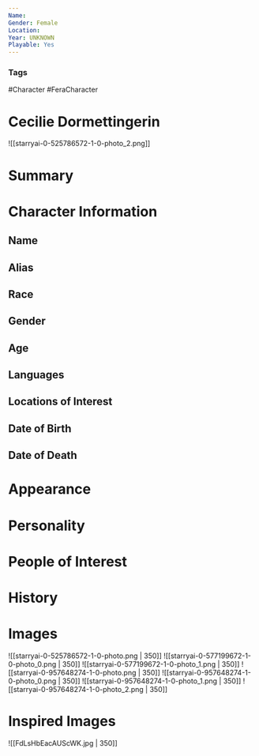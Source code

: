 ```yaml
---
Name: 
Gender: Female
Location: 
Year: UNKNOWN
Playable: Yes
---
```


### Tags
#Character #FeraCharacter 

# Cecilie Dormettingerin
![[starryai-0-525786572-1-0-photo_2.png]]

# Summary


# Character Information

## Name

## Alias

## Race

## Gender

## Age

## Languages

## Locations of Interest

## Date of Birth

## Date of Death

# Appearance

# Personality

# People of Interest

# History

# Images
![[starryai-0-525786572-1-0-photo.png | 350]]
![[starryai-0-577199672-1-0-photo_0.png | 350]]
![[starryai-0-577199672-1-0-photo_1.png | 350]]
![[starryai-0-957648274-1-0-photo.png | 350]]
![[starryai-0-957648274-1-0-photo_0.png | 350]]
![[starryai-0-957648274-1-0-photo_1.png | 350]]
![[starryai-0-957648274-1-0-photo_2.png | 350]]

# Inspired Images
![[FdLsHbEacAUScWK.jpg | 350]]